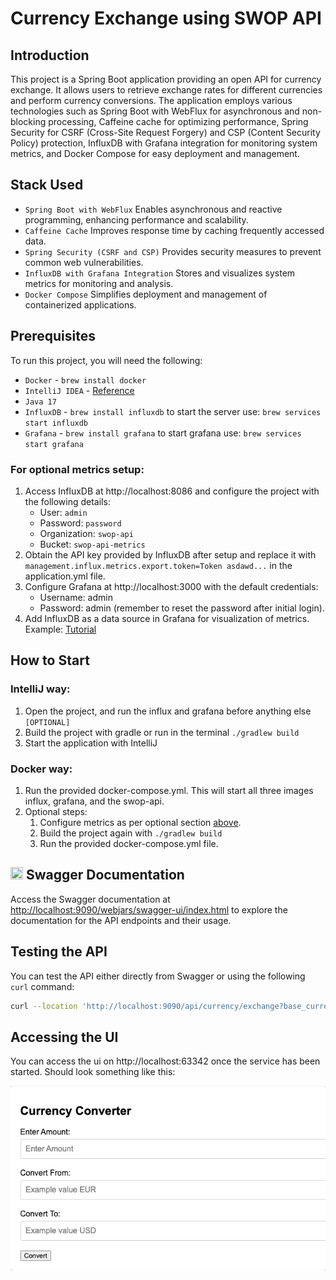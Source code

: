 # Currency Exchange using SWOP API

## Introduction
This project is a Spring Boot application providing an open API for currency exchange. It allows users to retrieve exchange rates for different currencies and perform currency conversions. The application employs various technologies such as Spring Boot with WebFlux for asynchronous and non-blocking processing, Caffeine cache for optimizing performance, Spring Security for CSRF (Cross-Site Request Forgery) and CSP (Content Security Policy) protection, InfluxDB with Grafana integration for monitoring system metrics, and Docker Compose for easy deployment and management.

## Stack Used
- ```Spring Boot with WebFlux``` Enables asynchronous and reactive programming, enhancing performance and scalability.
- ```Caffeine Cache``` Improves response time by caching frequently accessed data.
- ```Spring Security (CSRF and CSP)``` Provides security measures to prevent common web vulnerabilities.
- ```InfluxDB with Grafana Integration``` Stores and visualizes system metrics for monitoring and analysis.
- ```Docker Compose``` Simplifies deployment and management of containerized applications.

## Prerequisites
To run this project, you will need the following:
- ```Docker``` - ```brew install docker```
- ```IntelliJ IDEA``` - [Reference](https://www.jetbrains.com/help/idea/installation-guide.html)
- ```Java 17``` 
- ```InfluxDB``` - ```brew install influxdb``` to start the server use: ```brew services start influxdb```
- ```Grafana``` - ```brew install grafana``` to start grafana use: ```brew services start grafana```

### For optional metrics setup:
1. Access InfluxDB at http://localhost:8086 and configure the project with the following details:
    - User: ```admin```
    - Password: ```password```
    - Organization: ```swop-api```
    - Bucket: ```swop-api-metrics```
2. Obtain the API key provided by InfluxDB after setup and replace it with ```management.influx.metrics.export.token=Token asdawd...``` in the application.yml file.
3. Configure Grafana at http://localhost:3000 with the default credentials:
    - Username: admin
    - Password: admin (remember to reset the password after initial login).
4. Add InfluxDB as a data source in Grafana for visualization of metrics. Example: [Tutorial](https://docs.influxdata.com/influxdb/cloud/tools/grafana/#:~:text=In%20the%20left%20navigation%20of,for%20your%20InfluxDB%20data%20source)

## How to Start
### IntelliJ way: 
1. Open the project, and run the influx and grafana before anything else `[OPTIONAL]`
2. Build the project with gradle or run in the terminal `./gradlew build`
3. Start the application with IntelliJ
### Docker way: 
1. Run the provided docker-compose.yml. This will start all three images influx, grafana, and the swop-api.
2. Optional steps: 
     1. Configure metrics as per optional section [above](#For-optional-metrics-setup).
     2. Build the project again with `./gradlew build`
     3. Run the provided docker-compose.yml file.

   
## <img src="https://cdn.svgporn.com/logos/swagger.svg" width="20" height="20"> Swagger Documentation

Access the Swagger documentation at [http://localhost:9090/webjars/swagger-ui/index.html](http://localhost:9090/webjars/swagger-ui/index.html) to explore the documentation for the API endpoints and their usage.

## Testing the API
You can test the API either directly from Swagger or using the following `curl` command:
```bash
curl --location 'http://localhost:9090/api/currency/exchange?base_currency=USD&target_currency=EUR&amount=140'
```

## Accessing the UI
You can access the ui on http://localhost:63342 once the service has been started. Should look something like this: 

![img.png](img.png)

